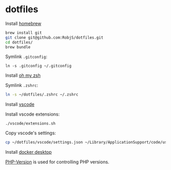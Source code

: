 # dotfiles

Install [homebrew](https://brew.sh/)

```bash
brew install git
git clone git@github.com:RobjS/dotfiles.git
cd dotfiles/
brew bundle
```

Symlink `.gitconfig`:

```
ln -s .gitconfig ~/.gitconfig
```

Install [oh my zsh](https://github.com/robbyrussell/oh-my-zsh)

Symlink `.zshrc`:

```bash
ln -s ~/dotfiles/.zshrc ~/.zshrc
```

Install [vscode](https://code.visualstudio.com/)

Install vscode extensions:

```
./vscode/extensions.sh
```

Copy vscode's settings:

```bash
cp ~/dotfiles/vscode/settings.json ~/Library/ApplicationSupport/code/user/settings.json
```

Install [docker desktop](https://www.docker.com/products/docker-desktop)

[PHP-Version](https://github.com/wilmoore/php-version) is used for controlling PHP versions.
